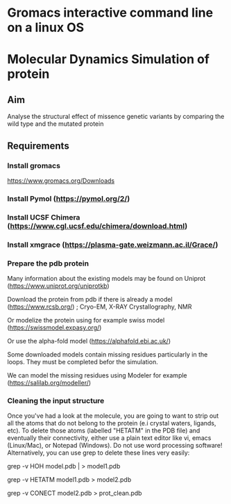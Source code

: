 # Gromacs interactive command line on a linux OS
# Molecular Dynamics Simulation of protein
## Aim
Analyse the structural effect of missence genetic variants by comparing the wild type and the mutated protein

## Requirements
### Install gromacs
https://www.gromacs.org/Downloads 
### Install Pymol (https://pymol.org/2/)
### Install UCSF Chimera (https://www.cgl.ucsf.edu/chimera/download.html)
### Install xmgrace (https://plasma-gate.weizmann.ac.il/Grace/)

### Prepare the pdb protein
Many information about the existing models may be found on Uniprot (https://www.uniprot.org/uniprotkb) 

Download the protein from pdb  if there is already a model (https://www.rcsb.org/) ; Cryo-EM, X-RAY Crystallography, NMR

Or modelize the protein using for example swiss model (https://swissmodel.expasy.org/)

Or use the alpha-fold model (https://alphafold.ebi.ac.uk/)

Some downloaded models contain missing residues particularly in the loops. They must be completed befor the simulation.

We can model the missing residues using Modeler for example (https://salilab.org/modeller/)

### Cleaning the input structure

Once you've had a look at the molecule, you are going to want to strip out all the atoms that do not belong to the protein (e.i crystal waters, ligands, etc). To delete those atoms (labelled "HETATM" in the PDB file) and eventually their connectivity, either use a plain text editor like vi, emacs (Linux/Mac), or Notepad (Windows). Do not use word processing software! Alternatively, you can use grep to delete these lines very easily:

grep -v HOH model.pdb |  > model1.pdb

grep -v HETATM model1.pdb > model2.pdb

grep -v CONECT model2.pdb > prot_clean.pdb







